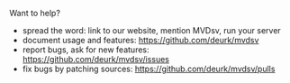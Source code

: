 Want to help?
  - spread the word: link to our website, mention MVDsv, run your server
  - document usage and features: https://github.com/deurk/mvdsv
  - report bugs, ask for new features: https://github.com/deurk/mvdsv/issues
  - fix bugs by patching sources: https://github.com/deurk/mvdsv/pulls
